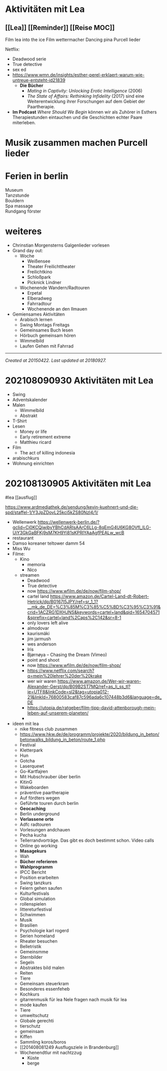 # Aktivitäten mit Lea
 [[Lea]] [[Reminder]] [[Reise MOC]] 
---
Film lea into the ice
Film wettermacher
Dancing pina
Purcell lieder

Netflix:
- Deadwood serie  
- True detective
- sex ed
- https://www.wmn.de/insights/esther-perel-erklaert-warum-wie-untreue-entsteht-id21839
	-   **Die Bücher** 
		- _Mating in Captivity: Unlocking Erotic Intelligence_ (2006) 
		- _The State of Affairs: Rethinking Infidelity_ (2017) sind eine Weiterentwicklung ihrer Forschungen auf dem Gebiet der Paartherapie.
-   **Im Podcast** _Where Should We Begin_ können wir als Zuhörer in Esthers Therapiestunden eintauchen und die Geschichten echter Paare miterleben.

# Musik zusammen machen Purcell lieder
# Ferien in berlin  
Museum  
Tanzstunde  
Bouldern  
Spa massage  
Rundgang förster


# weiteres
*   Chrinstian Morgensterns Galgenlieder vorlesen
*   Grand day out:
    *   Woche
        *   Weißensee
        *   Theater Freilichttheater
        *   Freilichtkino
        *   Schloßpark
        *   Picknick Lindner
    *   Wochenende Wandern/Radtouren           
        *   Erpetal
        *   Elberadweg
        *   Fahrradtour
        *   Wochenende an den Ilmauen
*   Gemiensames Aktivitäten
    *   Arabisch lernen
    *   Swing Montags Freitags
    *   Gemeinsames Buch lesen
    *   Hörbuch gemeinsam hören
    *   Wimmelbild
    *   Laufen Gehen mit Fahrrad

---

_Created at 20150422._
_Last updated at 20180927._





# 202108090930 Aktivitäten mit Lea
- Swing
- Adventskalender
- Malen
	- Wimmelbild
	- Abstrakt
- T-Shirt
- Lesen
	- Money or life
	- Early retirement extreme
	- Matthieu ricard
- Film
	- The act of killing indonesia
- arabischkurs
- Wohnung einrichten

# 202108130905 Aktivitäten mit Lea
#lea [[ausflug]]

https://www.ardmediathek.de/sendung/kevin-kuehnert-und-die-spd/staffel-1/Y3JpZDovL25kci5kZS80NzI4/1/

- Wellenwerk https://wellenwerk-berlin.de/?gclid=Cj0KCQjwjbyYBhCdARIsAArC6LLg-8qEmG4U6KG8OVfl_ILG-UiY3GkGaBFKj9sM7KH9Yi81sKPRIYAaAgfPEALw_wcB
- restaurant
- Damso koreaner teltower damm 54
- Miss Wu
- Filme:
	- Kino
		- memoria
		- Nico
	- streamen
		- Deadwood
		- True detective 
		- now https://www.wfilm.de/de/now/film-shop/
		- cartel land  https://www.amazon.de/Cartel-Land-dt-Robert-Hetrick/dp/B0167I5JPY/ref=sr_1_1?__mk_de_DE=%C3%85M%C3%85%C5%BD%C3%95%C3%91&crid=1ACZRG1DXHJNS&keywords=cartel+land&qid=1654704571&sprefix=cartel+land%2Caps%2C142&sr=8-1
		- only lovers left alive
		- almodovar
		- kaurismäki
		- jim jarmush
		- wes anderson
		- Iris
		- Bjørnøya – Chasing the Dream (Vimeo)
		- point and shoot
		- now https://www.wfilm.de/de/now/film-shop/
		- https://www.netflix.com/search?q=mein%20lehrer%20der%20krake
		- wer wir waren https://www.amazon.de/Wer-wir-waren-Alexander-Gerst/dp/B09B2ST7MQ/ref=as_li_ss_tl?ie=UTF8&linkCode=sl2&tag=utopia012-21&linkId=76800583caf87c596ada6c107448b3d6&language=de_DE
		- https://utopia.de/ratgeber/film-tipp-david-attenborough-mein-leben-auf-unserem-planeten/
		- 
-  ideen mit lea
	- nike fitness club zusammen
	- https://www.hkw.de/de/programm/projekte/2020/bildung_in_beton/betonwalks_bildung_in_beton/route_1.php
	- Festival
	- Kletterpark
	- Hun
	- Gotcha
	- Laserquewt
	- Go-Kartfajren
	- Mit Hubschrauber über berlin
	- KitinG
	- Wakeboarden
	- präventive paartherapie
	- Auf fördters wegen
	- Geführte touren durch berlin
	- **Geocaching** 
	- Berlin underground
	- **Verlassene orte**
	- Adfc radtouren
	- Vorlesungen andchauen
	- Pecha kucha
	- Tellerrandvorträge. Das gibt es doch bestimmt schon. Video calls
	- Online go working
	- **Masagekurs**
	- Wah
	- **Bücher referieren**
	- **Wahlprogramm**
	- IPCC Bericht
	- Position erarbeiten
	- Swing tanzkurs
	- Feiern gehen saufen
	- Kulturfestivals
	- Global simulation
	- rollenspielen
	- littereturfestival
	- Schwimmen
	- Musik
	- Brasilien
	- Psychologie karl rogerd
	- Serien homeland
	- Rheater besuchen
	- Belletristik
	- Gemeinsmme
	- Sternbilder
	- Segeln
	- Abstraktes bild malen
	- Reiten
	- Tiere
	- Gemeinsam steuerkram
	- Besonderes essenfeheb 
	- Kochkurs
	- gitarrenmusik für lea Nele fragen nach musik für lea
	- mode kaufen
	- Tiere
	- umweltschutz
	- Globale gerechti 
	- tierschutz
	- gemeinsam
	- Kiffen
	- Sammling koros/boros
	- [[201408081249 Ausflugsziele in Brandenburg]]
	- Wochenendtlur mit nachtzzug
		- Küste
		- berge
